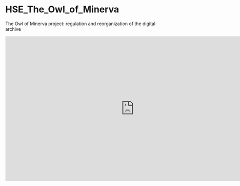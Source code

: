 # HSE_The_Owl_of_Minerva
The Owl of Minerva project: regulation and reorganization of the digital archive

<iframe style="border: 1px solid rgba(0, 0, 0, 0.1);" width="800" height="450" src="https://www.figma.com/embed?embed_host=share&url=https%3A%2F%2Fwww.figma.com%2Ffile%2F3lDaHhpDcWnHIvGupHUiqY%2FUntitled%3Ftype%3Ddesign%26node-id%3D0%253A1%26mode%3Ddesign%26t%3DjTom5pk9M8IxGdaZ-1" allowfullscreen></iframe>
